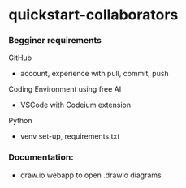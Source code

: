 # quickstart-collaborators

### Begginer requirements
GitHub
- account, experience with pull, commit, push

Coding Environment using free AI
- VSCode with Codeium extension

Python
- venv set-up, requirements.txt

### Documentation:
- draw.io webapp to open .drawio diagrams
